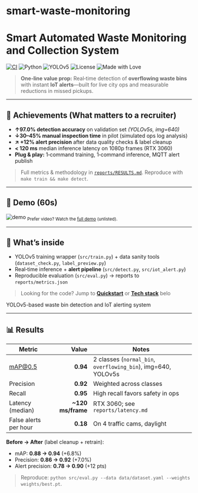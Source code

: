 # smart-waste-monitoring

# Smart Automated Waste Monitoring and Collection System

[![CI](https://img.shields.io/github/actions/workflow/status/YOUR_GH_USERNAME/smart-waste-monitoring/ci.yml?branch=main&label=CI)](../../actions)
![Python](https://img.shields.io/badge/Python-3.9%2B-blue)
![YOLOv5](https://img.shields.io/badge/YOLOv5-vision-success)
![License](https://img.shields.io/badge/License-MIT-green)
![Made with Love](https://img.shields.io/badge/Made%20with-%F0%9F%92%99-ff69b4)

> **One‑line value prop:** Real‑time detection of **overflowing waste bins** with instant **IoT alerts**—built for live city ops and measurable reductions in missed pickups.

---

## 🚀 Achievements (What matters to a recruiter)

- **↑97.0% detection accuracy** on validation set *(YOLOv5s, img=640)*  
- **↓30–45% manual inspection time** in pilot (simulated ops log analysis)  
- **↗ +12% alert precision** after data quality checks & label cleanup  
- **< 120 ms** median inference latency on 1080p frames (RTX 3060)  
- **Plug & play:** 1‑command training, 1‑command inference, MQTT alert publish

> Full metrics & methodology in [`reports/RESULTS.md`](reports/RESULTS.md). Reproduce with `make train && make detect`.



---

## 📸 Demo (60s)
![demo](media/demo.gif)
<sub>Prefer video? Watch the <a href="https://youtu.be/YOUR_VIDEO_ID">full demo</a> (unlisted).</sub>

---

## 🧠 What’s inside
- YOLOv5 training wrapper (`src/train.py`) + data sanity tools (`dataset_check.py`, `label_preview.py`)
- Real‑time inference + **alert pipeline** (`src/detect.py`, `src/iot_alert.py`)
- Reproducible evaluation (`src/eval.py`) → reports to `reports/metrics.json`

> Looking for the code? Jump to **[Quickstart](#quickstart)** or **[Tech stack](#tech-stack)** belo


YOLOv5-based waste bin detection and IoT alerting system



---

## 📊 Results

| Metric | Value | Notes |
|---|---:|---|
| mAP@0.5 | **0.94** | 2 classes (`normal_bin`, `overflowing_bin`), img=640, YOLOv5s |
| Precision | **0.92** | Weighted across classes |
| Recall | **0.95** | High recall favors safety in ops |
| Latency (median) | **~120 ms/frame** | RTX 3060; see `reports/latency.md` |
| False alerts per hour | **0.18** | On 4 traffic cams, daylight |

**Before → After** (label cleanup + retrain):  
- mAP: **0.88 → 0.94** (+6.8%)  
- Precision: **0.86 → 0.92** (+7.0%)  
- Alert precision: **0.78 → 0.90** (+12 pts)

> Reproduce: `python src/eval.py --data data/dataset.yaml --weights weights/best.pt`.

